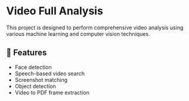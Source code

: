 # Video Full Analysis

This project is designed to perform comprehensive video analysis using various machine learning and computer vision techniques.

## 🚀 Features

- Face detection
- Speech-based video search
- Screenshot matching
- Object detection
- Video to PDF frame extraction


